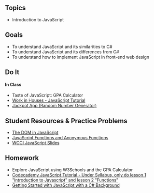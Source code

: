 ## Topics
  - Introduction to JavaScript
  
## Goals
 - To understand JavaScript and its similarities to C#
 - To understand JavaScript and its differences from C#
 - To understand how to implement JavaScript in front-end web design
   
## Do It

#### In Class
  - Taste of JavaScript: GPA Calculator
  - [Work in Houses - JavaScript Tutorial](https://javascript.info/first-steps)
  - [Jackpot App (Random Number Generator)](https://github.com/WeCanCodeIT/Jackpot-Summer-2017-CLE)
    

## Student Resources & Practice Problems
  - [The DOM in JavaScript](https://www.w3schools.com/js/js_htmldom.asp)
  - [JavaScript Functions and Anonymous Functions](http://helephant.com/2008/08/23/javascript-anonymous-functions/)
  - [WCCI JavaScript Slides](https://docs.google.com/a/wecancodeit.org/presentation/d/1c9QeunLMM2kiIHH6Dk8a-TcZUamW2TuSxt8aIpcJYQw/edit?usp=sharing)

## Homework
 - Explore JavaScript using W3Schools and the GPA Calculator
 - [Codecademy JavaScript Tutorial - Under Syllabus, only do lesson 1 "Introduction to Javascript" and lesson 2 "Functions"](https://www.codecademy.com/learn/javascript)
 - [Getting Started with JavaScript with a C# Background](https://mauricebutler.wordpress.com/2011/11/07/getting-started-with-javascript-with-a-c-background/)
 
